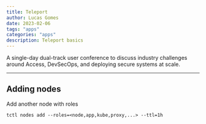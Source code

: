 ```yaml
---
title: Teleport
author: Lucas Gomes
date: 2023-02-06
tags: "apps"
categories: "apps"
description: Teleport basics
---
```

A single-day dual-track user conference to discuss industry challenges around Access, DevSecOps, and deploying secure systems at scale.

---

## Adding nodes

Add another node with roles

```
tctl nodes add --roles=<node,app,kube,proxy,...> --ttl=1h
```
